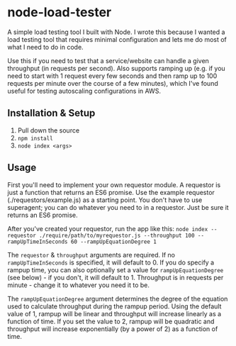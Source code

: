 # node-load-tester

A simple load testing tool I built with Node.  I wrote this because I wanted a load testing tool that requires minimal configuration and lets me do most of what I need to do in code.

Use this if you need to test that a service/website can handle a given throughput (in requests per second).  Also supports ramping up (e.g. if you need to start with 1 request every few seconds and then ramp up to 100 requests per minute over the course of a few minutes), which I've found useful for testing autoscaling configurations in AWS.

## Installation & Setup
1.  Pull down the source
2.  `npm install`
3.  `node index <args>`

## Usage
First you'll need to implement your own requestor module.  A requestor is just a function that returns an ES6 promise.  Use the example requestor (./requestors/example.js) as a starting point.  You don't have to use superagent; you can do whatever you need to in a requestor.  Just be sure it returns an ES6 promise.

After you've created your requestor, run the app like this:
`node index --requestor ./require/path/to/myrequestor.js --throughput 100 --rampUpTimeInSeconds 60 --rampUpEquationDegree 1`

The `requestor` & `throughput` arguments are required.  If no `rampUpTimeInSeconds` is specified, it will default to 0.  If you do specify a rampup time, you can also optionally set a value for `rampUpEquationDegree` (see below) - if you don't, it will default to 1.  Throughput is in requests per minute - change it to whatever you need it to be.  

The `rampUpEquationDegree` argument determines the degree of the equation used to calculate throughput during the rampup period.  Using the default value of 1, rampup will be linear and throughput will increase linearly as a function of time.  If you set the value to 2, rampup will be quadratic and throughput will increase exponentially (by a power of 2) as a function of time.
